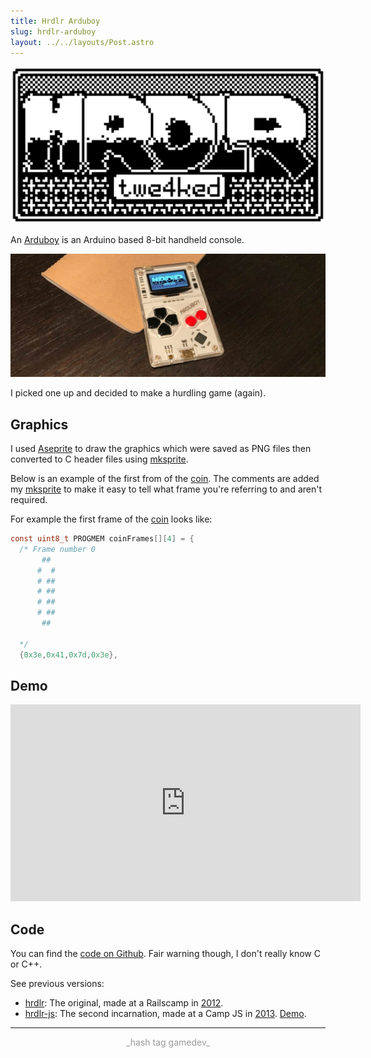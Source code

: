 ```yaml
---
title: Hrdlr Arduboy
slug: hrdlr-arduboy
layout: ../../layouts/Post.astro
---
```


<style>
  article.post img.banner {
    image-rendering: crisp-edges;
    image-rendering: pixelated;
  }
</style>

<p align="center">
  <img src="/assets/images/posts/hrdlr-arduboy/banner.png" width="512" class="banner" />
</p>

An [Arduboy] is an Arduino based 8-bit handheld console.

<img src="/assets/images/posts/hrdlr-arduboy/hero.jpg" width="620" />

I picked one up and decided to make a hurdling game (again).

## Graphics

I used [Aseprite] to draw the graphics which were saved as PNG files then converted to C header files using [mksprite].

Below is an example of the first from of the [coin][4].
The comments are added my [mksprite] to make it easy to tell what frame you're referring to and aren't required.

For example the first frame of the [coin][4] looks like:

```c
const uint8_t PROGMEM coinFrames[][4] = {
  /* Frame number 0
       ##
      #  #
      # ##
      # ##
      # ##
      # ##
       ##

  */
  {0x3e,0x41,0x7d,0x3e},
```

## Demo

<div style="text-align: center; margin-bottom: 20px;">
  <iframe width="560" height="315" src="https://www.youtube.com/embed/sFjjoIboE9E" frameborder="0" allowfullscreen></iframe>
</div>

## Code

You can find the [code on Github][hrdlr-arduboy].
Fair warning though, I don't really know C or C++.

See previous versions:

- [hrdlr]\: The original, made at a Railscamp in [2012][1].
- [hrdlr-js]\: The second incarnation, made at a Camp JS in [2013][2]. [Demo][3].

---

<p align="center" style="color: #999;">
  _hash tag gamedev_
</p>

[hrdlr-arduboy]: https://github.com/twe4ked/hrdlr-arduboy

[Arduboy]: https://www.arduboy.com/
[hrdlr]: https://github.com/twe4ked/hrdlr
[hrdlr-js]: https://github.com/twe4ked/hrdlr-js
[mksprite]: https://github.com/dgoodlad/mksprite
[Aseprite]: https://www.aseprite.org/

[1]: https://github.com/twe4ked/hrdlr/commit/78496e7f83b39c603fc2a2fa5ee94674c09d388b
[2]: https://github.com/twe4ked/hrdlr-js/commit/2e45eec3e67ee7538ab572162e350b6173f6573d
[3]: http://hrdlr.herokuapp.com/
[4]: https://github.com/twe4ked/hrdlr-arduboy/blob/c4edf89d6a032c86dc21235ca4f7927785aebb36/src/bitmaps/coin.h
